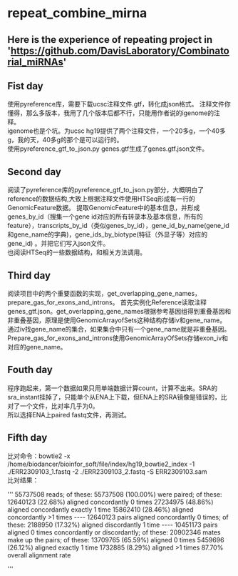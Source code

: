 # repeat_combine_mirna
## Here is the experience of repeating project in 'https://github.com/DavisLaboratory/Combinatorial_miRNAs'

## Fist day
使用pyreference库，需要下载ucsc注释文件.gtf，转化成json格式。
注释文件你懂得，那么多版本，我用了几个版本后都不行，只能用作者说的igenome的注释。  
igenome也是个坑。为ucsc hg19提供了两个注释文件，一个20多g，一个40多g，我的天，40多g的那个是可以运行的。  
使用pyreference_gtf_to_json.py genes.gtf生成了genes.gtf.json文件。  

## Second day
阅读了pyreference库的pyreference_gtf_to_json.py部分，大概明白了reference的数据结构,大致上根据注释文件使用HTSeq形成每一行的GenomicFeature数据。
提取GenomicFeature中的基本信息，并形成genes_by_id（搜集一个gene id对应的所有转录本及基本信息，所有的feature），transcripts_by_id（类似genes_by_id），gene_id_by_name(gene_id和gene_name的字典)，gene_ids_by_biotype(特征（外显子等）对应的gene_id)  。并把它们写入json文件。  
也阅读HTSeq的一些数据结构，和相关方法调用。

## Third day 
阅读项目中的两个重要函数的实现，get_overlapping_gene_names，prepare_gas_for_exons_and_introns。
首先实例化Reference读取注释genes_gtf.json。get_overlapping_gene_names根据参考基因组得到重叠基因和非重叠基因，原理是使用GenomicArrayofSets这种结构存储iv和gene_name。通过iv找gene_name的集合，如果集合中只有一个gene_name就是非重叠基因。  
Prepare_gas_for_exons_and_introns使用GenomicArrayOfSets存储exon_iv和对应的gene_name。

## Fouth day
程序跑起来，第一个数据如果只用单端数据计算count，计算不出来。SRA的sra_instant挂掉了，只能单个从ENA上下载，但ENA上的SRA镜像是错误的，比对了一个文件，比对率几乎为0。  
所以选择ENA上paired fastq文件，再测试。  

## Fifth day
比对命令：bowtie2 -x /home/biodancer/bioinfor_soft/file/index/hg19_bowtie2_index -1 ./ERR2309103_1.fastq -2 ./ERR2309103_2.fastq -S ERR2309103.sam  
比对结果：

'''
55737508 reads; of these:
  55737508 (100.00%) were paired; of these:
    12640123 (22.68%) aligned concordantly 0 times
    27234975 (48.86%) aligned concordantly exactly 1 time
    15862410 (28.46%) aligned concordantly >1 times
    ----
    12640123 pairs aligned concordantly 0 times; of these:
      2188950 (17.32%) aligned discordantly 1 time
    ----
    10451173 pairs aligned 0 times concordantly or discordantly; of these:
      20902346 mates make up the pairs; of these:
        13709765 (65.59%) aligned 0 times
        5459696 (26.12%) aligned exactly 1 time
        1732885 (8.29%) aligned >1 times
87.70% overall alignment rate

'''
